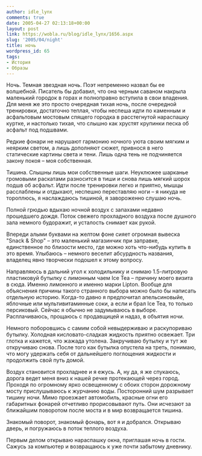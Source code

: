 ```yaml
---
author: idle_lynx
comments: true
date: 2005-04-27 02:13:18+00:00
layout: post
link: https://wobla.ru/blog/idle_lynx/1656.aspx
slug: '2005/04/night'
title: ночь
wordpress_id: 65
tags:
- История
- Образы
---
```


Ночь. Темная звездная ночь. Поэт непременно назвал бы ее волшебной. Писатель бы добавил, что она черным саваном накрыла маленький городок в горах и полноправно вступила в свои владения. Для меня же это просто очередная тихая ночь, после очередной тренировки, достаточно теплая, чтобы неспеша идти по каменным и асфальтовым мостовым спящего городка в расстегнутой нараспашку куртке, и настолько тихая, что слышно как хрустят крупинки песка об асфальт под подшвами.

Редкие фонари не нарушают гармонию ночного уюта своим мягким и неярким светом, а лишь дополняют сюжет, привнося в него статические картины света и тени. Лишь одна тень не подчиняется закону покоя – моя собственная.

Тишина. Слышны лишь мои собственные шаги. Неуклюжее шарканье громовыми раскатами разносится в тиши и снова лишь мягкий шорох подшв об асфальт. Идти после тренировки легко и приятно, мышцы расслаблены и отдыхают, неспешно переставляю ноги – я никуда не тороплюсь, я наслаждаюсь тишиной, я завороженно слушаю ночь.

Полной грюдью вдыхаю ночной воздух с запахами недавно прошедшего дождя. Поток свежего прохладного воздуха после душного зала немного будоражит, и усталость снимает как рукой.

Впереди алыми буквами на желтом фоне сияет огромная вывеска "Snack & Shop" – это маленький магазинчик при заправке, единственное по близости место, где можно хоть что-нибудь купить в это время. Улыбаюсь – немного веселит абсурдность названия, владелец явно творчески подошел к этому вопросу.

Направляюсь в дальний угол к холодильнику и снимаю 1.5-литровую пластиковуй бутылку с лимонным чаем Ice Tea – причину моего визита в сюда. Именно лимонного и именно марки Lipton. Вообще для объяснения причины такого странного выбора можно было бы написать отдельную историю. Когда-то давно я предпочитал апельсиновыйе, яблочные или мультивитаминные соки, а если и брал Ice Tea, то только персиковый. Сейчас я обычно не задумываюсь в выборе. Расплачиваюсь, прощаюсь с продавщицей и надаз, в объятия ночи.

Немного поборовшись с самим собой невыдерживаю и раскупориваю бутылку. Холодная кисловато-сладкая жидкость приятно освежает. Три глотка и кажется, что жажада утолена. Закручиваю бутылку и тут же откручиваю снова. После того как бутылка опустела на треть, понимаю, что могу удержать себя от дальнейшего поглощения жидкости и продолжить свой путь домой.

Воздух становится прохладнее и я ежусь. А, ну да, я же спукаюсь, дорога ведет меня вниз к нашей речке протекающей через город. Проходя по огромному ярко освещенному с обоих сторон дорожному мосту прислушываюсь к журчанию воды. Посторонний шум разрывает тишину ночи. Мимо проезжает автомобиль, красные огни его габаритных фонарей отчетливо прорисовывают путь. Они исчезают за ближайшим поворотом после моста и в мир возвращается тишина.

Знакомый поворот, знакомый фонарь, вот я и добрался. Открываю дверь, и погружаюсь в поток теплого воздуха.

Первым делом открываю нараспашку окна, приглашая ночь в гости. Сажусь за компьютер и возвращаюсь к уже почти забытому дневнику.
